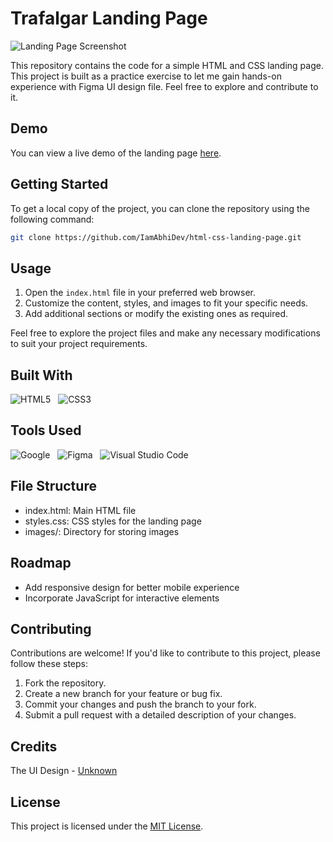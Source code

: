 # Trafalgar Landing Page

![Landing Page Screenshot](screenshot.png)

This repository contains the code for a simple HTML and CSS landing page. This project is built as a practice exercise to let me gain hands-on experience with Figma UI design file. Feel free to explore and contribute to it.

## Demo

You can view a live demo of the landing page [here](https://example.com "Demo").

## Getting Started

To get a local copy of the project, you can clone the repository using the following command:

```bash
git clone https://github.com/IamAbhiDev/html-css-landing-page.git
```

## Usage

1. Open the `index.html` file in your preferred web browser.
2. Customize the content, styles, and images to fit your specific needs.
3. Add additional sections or modify the existing ones as required.

Feel free to explore the project files and make any necessary modifications to suit your project requirements.

## Built With

![HTML5](https://img.shields.io/badge/html5-%23E34F26.svg?style=for-the-badge&logo=html5&logoColor=white) &nbsp;
![CSS3](https://img.shields.io/badge/css3-%231572B6.svg?style=for-the-badge&logo=css3&logoColor=white) &nbsp;

## Tools Used

![Google](https://img.shields.io/badge/google-DA4437?style=for-the-badge&logo=google&logoColor=white) &nbsp;
![Figma](https://img.shields.io/badge/Figma-F24E1E?style=for-the-badge&logo=figma&logoColor=white) &nbsp;
![Visual Studio Code](https://img.shields.io/badge/VS%20Code-0078d7.svg?style=for-the-badge&logo=visual-studio-code&logoColor=white) &nbsp;

## File Structure

- index.html: Main HTML file
- styles.css: CSS styles for the landing page
- images/: Directory for storing images

## Roadmap

- Add responsive design for better mobile experience
- Incorporate JavaScript for interactive elements

## Contributing

Contributions are welcome! If you'd like to contribute to this project, please follow these steps:

1. Fork the repository.
2. Create a new branch for your feature or bug fix.
3. Commit your changes and push the branch to your fork.
4. Submit a pull request with a detailed description of your changes.

## Credits

The UI Design - [Unknown](https://www.figma.com/file/EWmzcVkd7qbP5Nf7iMvuqP/Trafalgar-Landing-Page?type=design&node-id=0%3A1&mode=design&t=lnmnigbHeMDvX4Lq-1)

## License

This project is licensed under the [MIT License](LICENSE).
